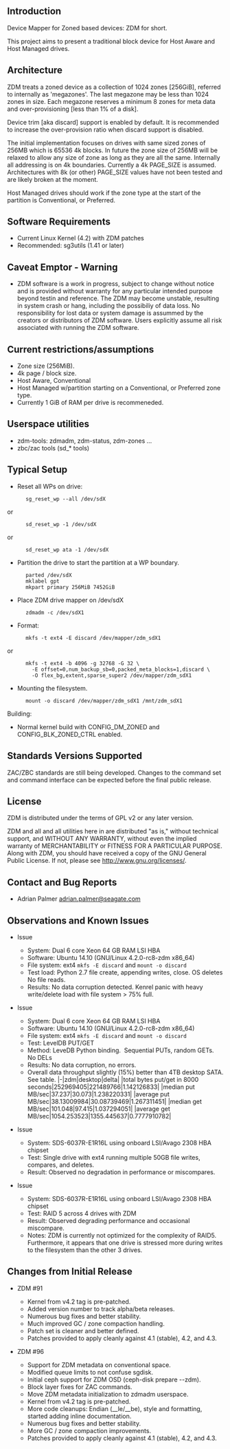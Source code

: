 
## Introduction

Device Mapper for Zoned based devices: ZDM for short.

This project aims to present a traditional block device for Host Aware and
Host Managed drives.

## Architecture

ZDM treats a zoned device as a collection of 1024 zones [256GiB], referred to internally as 'megazones'. The last megazone may be less than 1024 zones in size. Each megazone reserves a minimum 8 zones for meta data and over-provisioning [less than 1% of a disk].

Device trim [aka discard] support is enabled by default. It is recommended to increase the over-provision ratio when discard support is disabled.

The initial implementation focuses on drives with same sized zones of 256MB which is 65536 4k blocks. In future the zone size of 256MB will be relaxed to allow any size of zone as long as they are all the same.
Internally all addressing is on 4k boundaries. Currently a 4k PAGE_SIZE is assumed. Architectures with 8k (or other) PAGE_SIZE values have not been tested and are likely broken at the moment.

Host Managed drives should work if the zone type at the start of the partition is Conventional, or Preferred.

## Software Requirements

  - Current Linux Kernel (4.2) with ZDM patches
  - Recommended: sg3utils (1.41 or later)

## Caveat Emptor - Warning

  - ZDM software is a work in progress, subject to change without notice and is provided without warranty for any particular intended purpose beyond testin and reference. The ZDM may become unstable, resulting in system crash or hang, including the possibiliy of data loss.  No responsibility for lost data or system damage is assummed by the creators or distributors of ZDM software.  Users explicitly assume all risk associated with running the ZDM software.

## Current restrictions/assumptions

  - Zone size (256MiB).
  - 4k page / block size.
  - Host Aware, Conventional
  - Host Managed w/partition starting on a Conventional, or Preferred zone type.
  - Currently 1 GiB of RAM per drive is recommeneded.

## Userspace utilities
  - zdm-tools: zdmadm, zdm-status, zdm-zones ...
  - zbc/zac tools (sd_* tools)

## Typical Setup

  - Reset all WPs on drive:
```
      sg_reset_wp --all /dev/sdX
```
or
```
      sd_reset_wp -1 /dev/sdX
```
or
```
      sd_reset_wp ata -1 /dev/sdX
```

  - Partition the drive to start the partition at a WP boundary.
```
      parted /dev/sdX
      mklabel gpt
      mkpart primary 256MiB 7452GiB
```

  - Place ZDM drive mapper on /dev/sdX
```
      zdmadm -c /dev/sdX1
```

  - Format:
```
      mkfs -t ext4 -E discard /dev/mapper/zdm_sdX1
```
or
```
      mkfs -t ext4 -b 4096 -g 32768 -G 32 \
        -E offset=0,num_backup_sb=0,packed_meta_blocks=1,discard \
        -O flex_bg,extent,sparse_super2 /dev/mapper/zdm_sdX1
```

  - Mounting the filesystem.
```
      mount -o discard /dev/mapper/zdm_sdX1 /mnt/zdm_sdX1
```

Building:
  - Normal kernel build with CONFIG_DM_ZONED and CONFIG_BLK_ZONED_CTRL enabled.

## Standards Versions Supported

ZAC/ZBC standards are still being developed. Changes to the command set and
command interface can be expected before the final public release.

## License

ZDM is distributed under the terms of GPL v2 or any later version.

ZDM and all and all utilities here in are distributed "as is," without technical
support, and WITHOUT ANY WARRANTY, without even the implied warranty of
MERCHANTABILITY or FITNESS FOR A PARTICULAR PURPOSE. Along with ZDM, you should
have received a copy of the GNU General Public License.
If not, please see http://www.gnu.org/licenses/.

## Contact and Bug Reports

 - Adrian Palmer [adrian.palmer@seagate.com](mailto:adrian.palmer@seagate.com)

## Observations and Known Issues

 - Issue
    * System: 	Dual 6 core Xeon 64 GB RAM LSI HBA
    * Software:	Ubuntu 14.10 (GNU/Linux 4.2.0-rc8-zdm x86_64)
    * File system: ext4 ``mkfs -E discard`` and  ``mount -o discard``
    * Test load: Python 2.7 file create, appending writes, close. OS deletes No file reads.
    * Results: No data corruption detected. Kenrel panic with heavy write/delete load with file system > 75% full.

 - Issue
    * System: 	Dual 6 core Xeon 64 GB RAM LSI HBA
    * Software:	Ubuntu 14.10 (GNU/Linux 4.2.0-rc8-zdm x86_64)
    * File system: ext4 ``mkfs -E discard`` and  ``mount -o discard``
    * Test: LevelDB PUT/GET
    * Method: LeveDB Python binding.  Sequential PUTs, random GETs. No DELs
    * Results: No data corruption, no errors.
    * Overall data throughput slightly (15%) better than 4TB desktop SATA. See table.
|-|zdm|desktop|delta|
|total bytes put/get in 8000 seconds|252969405|221489766|1.142126833|
|median put MB/sec|37.237|30.073|1.238220331|
|average put MB/sec|38.13009984|30.08739469|1.267311451|
|median get MB/sec|101.048|97.415|1.037294051|
|average get MB/sec|1054.253523|1355.445637|0.7777910782|

 - Issue
    * System: SDS-6037R-E1R16L using onboard LSI/Avago 2308 HBA chipset
    * Test: Single drive with ext4 running multiple 50GB file writes, compares, and deletes.
    * Result: Observed no degradation in performance or miscompares.

 - Issue
    * System: SDS-6037R-E1R16L using onboard LSI/Avago 2308 HBA chipset
    * Test: RAID 5 across 4 drives with ZDM
    * Result: Observed degrading performance and occasional miscompare.
    * Notes: ZDM is currently not optimized for the complexity of RAID5. Furthermore, it appears that one drive is stressed more during writes to the filesystem than the other 3 drives.

## Changes from Initial Release

  - ZDM #91
    * Kernel from v4.2 tag is pre-patched.
    * Added version number to track alpha/beta releases.
    * Numerous bug fixes and better stability.
    * Much improved GC / zone compaction handling.
    * Patch set is cleaner and better defined.
    * Patches provided to apply cleanly against 4.1 (stable), 4.2, and 4.3.

  - ZDM #96
    * Support for ZDM metadata on conventional space.
    * Modified queue limits to not confuse sgdisk.
    * Initial ceph support for ZDM OSD (ceph-disk prepare --zdm).
    * Block layer fixes for ZAC commands.
    * Move ZDM metadata initialization to zdmadm userspace.
    * Kernel from v4.2 tag is pre-patched.
    * More code cleanups: Endian (__le/__be), style and formatting, started adding inline documentation.
    * Numerous bug fixes and better stability.
    * More GC / zone compaction improvements.
    * Patches provided to apply cleanly against 4.1 (stable), 4.2, and 4.3.
